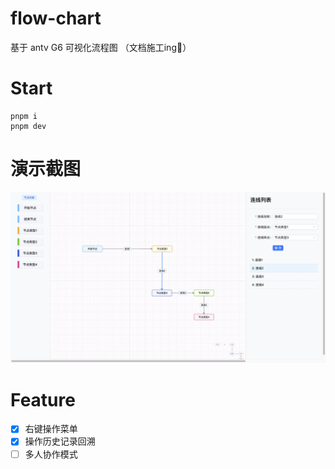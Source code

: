 # flow-chart
基于 antv G6 可视化流程图
（文档施工ing👷）

# Start

```
pnpm i
pnpm dev
```

# 演示截图

![演示图片](./docs//1.png)

# Feature

- [x] 右键操作菜单
- [x] 操作历史记录回溯
- [ ] 多人协作模式